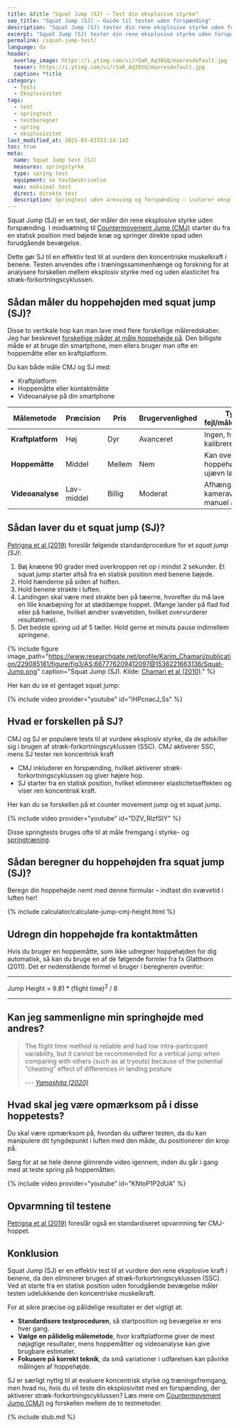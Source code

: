 ```yaml
---
title: &title "Squat Jump (SJ) – Test din eksplosive styrke"
seo_title: "Squat Jump (SJ) – Guide til testen uden forspænding"
description: "Squat Jump (SJ) tester din rene eksplosive styrke uden forspænding. Se, hvordan du udfører testen og bruger resultaterne."
excerpt: "Squat Jump (SJ) tester din rene eksplosive styrke uden forspænding. Se, hvordan du udfører testen og bruger resultaterne."
permalink: /squat-jump-test/
language: da
header:
  overlay_image: https://i.ytimg.com/vi/rSaR_Aq38SQ/maxresdefault.jpg
  teaser: https://i.ytimg.com/vi/rSaR_Aq38SQ/maxresdefault.jpg
  caption: *title
category:
  - Tests
  - Eksplosivitet
tags:
  - test
  - springtest
  - testberegner
  - spring
  - eksplosivitet
last_modified_at: 2025-03-03T23:14:14Z
toc: true
meta:
  name: Squat Jump test (SJ)
  measures: springstyrke
  type: spring test
  equipment: se testbeskrivelse
  max: maksimal test
  direct: direkte test
  description: Springtest uden armsving og forspænding – isolerer eksplosiv kraft i underkroppen.
---
```


Squat Jump (SJ) er en test, der måler din rene eksplosive styrke uden forspænding. I modsætning til [Countermovement Jump (CMJ)](/countermovement-jump-cmj-squat-jump-sj/) starter du fra en statisk position med bøjede knæ og springer direkte opad uden forudgående bevægelse.

Dette gør SJ til en effektiv test til at vurdere den koncentriske muskelkraft i benene. Testen anvendes ofte i træningssammenhænge og forskning for at analysere forskellen mellem eksplosiv styrke med og uden elasticitet fra stræk-forkortningscyklussen.

## Sådan måler du hoppehøjden med squat jump (SJ)?

Disse to vertikale hop kan man lave med flere forskellige måleredskaber. Jeg har beskrevet [forskellige måder at måle hoppehøjde på](/springtests-hoppehoejde/). Den billigste måde er at bruge din smartphone, men ellers bruger man ofte en hoppemåtte eller en kraftplatform.

Du kan både måle CMJ og SJ med:

- Kraftplatform
- Hoppemåtte eller kontaktmåtte
- Videoanalyse på din smartphone

| Målemetode       | Præcision  | Pris   | Brugervenlighed | Typiske fejl/måleusikkerhed            |
|-----------------|------------|--------|----------------|---------------------------------------|
| **Kraftplatform** | Høj        | Dyr    | Avanceret      | Ingen, hvis korrekt kalibreret       |
| **Hoppemåtte**   | Middel     | Mellem | Nem            | Kan overvurdere hoppehøjde ved ujævn landing |
| **Videoanalyse** | Lav-middel | Billig | Moderat        | Afhænger af kameravinkel og manuel analyse |

## Sådan laver du et squat jump (SJ)?

[Petrigna et al (2019)](https://www.ncbi.nlm.nih.gov/pmc/articles/PMC6853898/) foreslår følgende standardprocedure for et _squat jump (SJ)_:

1. Bøj knæene 90 grader med overkroppen ret op i mindst 2 sekunder. Et squat jump starter altså fra en statisk position med benene bøjede.
2. Hold hænderne på siden af hoften.
4. Hold benene strakte i luften.
5. Landingen skal være med strakte ben på tæerne, hvorefter du må lave en lille knæbøjning for at støddæmpe hoppet. (Mange lander på flad fod eller på hælene, hvilket ændrer svævetiden, hvilket overvurderer resultaterne).
6. Det bedste spring ud af 5 tæller. Hold gerne et minuts pause indimellem springene.

{% include figure image_path="https://www.researchgate.net/profile/Karim_Chamari/publication/229085181/figure/fig3/AS:667776209412097@1536221663136/Squat-Jump.png" caption="Squat Jump (SJ). Kilde: [Chamari et al (2010)](https://www.researchgate.net/publication/229085181_Anaerobic_power_and_capacity)." %}

Her kan du se et gentaget squat jump:

{% include video provider="youtube" id="lHPcnacJ_Ss" %}

## Hvad er forskellen på SJ?

CMJ og SJ er populære tests til at vurdere eksplosiv styrke, da de adskiller sig i brugen af stræk-forkortningscyklussen (SSC). CMJ aktiverer SSC, mens SJ tester ren koncentrisk kraft

- CMJ inkluderer en forspænding, hvilket aktiverer stræk-forkortningscyklussen og giver højere hop.
- SJ starter fra en statisk position, hvilket eliminerer elasticitetseffekten og viser ren koncentrisk kraft.

Her kan du se forskellen på et counter movement jump og et squat jump.

{% include video provider="youtube" id="DZV_RlzfSIY" %}

Disse springtests bruges ofte til at måle fremgang i styrke- og [springtræning](/springstyrke-og-springtraening/).

## Sådan beregner du hoppehøjden fra squat jump (SJ)?

Beregn din hoppehøjde nemt med denne formular – indtast din svævetid i luften her!

{% include calculator/calculate-jump-cmj-height.html %}

## Udregn din hoppehøjde fra kontaktmåtten

Hvis du bruger en hoppemåtte, som ikke udregner hoppehøjden for dig automatisk, så kan du bruge en af de følgende formler fra fx Glatthorn (2011). Det er nedenstående formel vi bruger i beregneren ovenfor:

***

Jump Height = 9.81 * (flight time)<sup>2</sup> / 8

***

## Kan jeg sammenligne min springhøjde med andres?

> The flight time method is reliable and had low intra-participant
variability, but it cannot be recommended for a vertical jump when comparing with others (such as at
tryouts) because of the potential “cheating” effect of differences in landing posture
>
> --- <cite>[Yamashita (2020)](https://www.mdpi.com/2076-3417/10/3/776/pdf)</cite>

## Hvad skal jeg være opmærksom på i disse hoppetests?

Du skal være opmærksom på, hvordan du udfører testen, da du kan manipulere dit tyngdepunkt i luften med den måde, du positionerer din krop på.

Sørg for at se hele denne glimrende video igennem, inden du går i gang med at teste spring på hoppemåtten.

{% include video provider="youtube" id="KNtoP1P2dUA" %}

## Opvarmning til testene

[Petrigna et al (2019)](https://www.ncbi.nlm.nih.gov/pmc/articles/PMC6853898/) foreslår også en standardiseret opvarmning før CMJ-hoppet.

## Konklusion

Squat Jump (SJ) er en effektiv test til at vurdere den rene eksplosive kraft i benene, da den eliminerer brugen af stræk-forkortningscyklussen (SSC). Ved at starte fra en statisk position uden forudgående bevægelse måler testen udelukkende den koncentriske muskelkraft.

For at sikre præcise og pålidelige resultater er det vigtigt at:

- **Standardisere testproceduren**, så startposition og bevægelse er ens hver gang.
- **Vælge en pålidelig målemetode**, hvor kraftplatforme giver de mest nøjagtige resultater, mens hoppemåtter og videoanalyse kan give brugbare estimater.
- **Fokusere på korrekt teknik**, da små variationer i udførelsen kan påvirke målingen af hoppehøjde.

SJ er særligt nyttig til at evaluere koncentrisk styrke og træningsfremgang, men hvad nu, hvis du vil teste din eksplosivitet med en forspænding, der aktiverer stræk-forkortningscyklussen? Læs mere om [Countermovement Jump (CMJ)](/countermovement-jump-cmj-squat-jump-sj/) og forskellen mellem de to testmetoder.

{% include stub.md %}